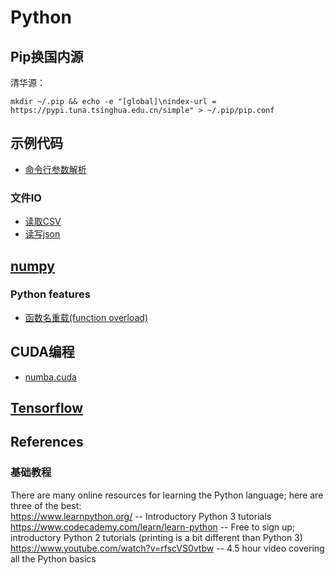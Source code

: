 # Python

## Pip换国内源

清华源：

```shell
mkdir ~/.pip && echo -e "[global]\nindex-url = https://pypi.tuna.tsinghua.edu.cn/simple" > ~/.pip/pip.conf
```

## 示例代码

- [命令行参数解析](parse_args.py)

### 文件IO

- [读取CSV](csv_io.py)
- [读写json](json_io.py)

## [numpy](numpy/numpy.md)

### Python features

- [函数名重载(function overload)](function_overload.py)

## CUDA编程

- [numba.cuda](numba/cuda.ipynb)

## [Tensorflow](tensorflow/Tensorflow.md)

## References

### 基础教程

There are many online resources for learning the Python language; here are three of the best:  
https://www.learnpython.org/ -- Introductory Python 3 tutorials  
https://www.codecademy.com/learn/learn-python -- Free to sign up; introductory Python 2 tutorials (printing is a bit different than Python 3)  
https://www.youtube.com/watch?v=rfscVS0vtbw -- 4.5 hour video covering all the Python basics